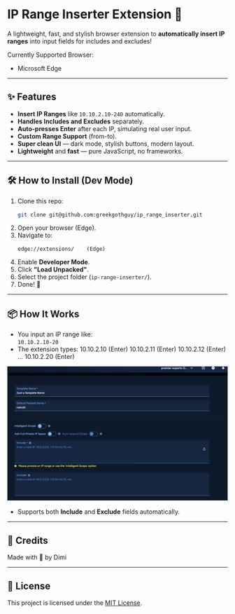 # IP Range Inserter Extension 🚀

A lightweight, fast, and stylish browser extension to **automatically insert IP ranges** into input fields for includes and excludes!

Currently Supported Browser:
- Microsoft Edge
---

## ✨ Features
- **Insert IP Ranges** like `10.10.2.10-240` automatically.
- **Handles Includes and Excludes** separately.
- **Auto-presses Enter** after each IP, simulating real user input.
- **Custom Range Support** (from-to).
- **Super clean UI** — dark mode, stylish buttons, modern layout.
- **Lightweight** and **fast** — pure JavaScript, no frameworks.

---

## 🛠 How to Install (Dev Mode)
1. Clone this repo:
    ```bash
    git clone git@github.com:greekgothguy/ip_range_inserter.git
    ```
2. Open your browser (Edge).
3. Navigate to:
    ```
    edge://extensions/    (Edge)
    ```
4. Enable **Developer Mode**.
5. Click **"Load Unpacked"**.
6. Select the project folder (`ip-range-inserter/`).
7. Done! 🚀

---

## 📦 How It Works
- You input an IP range like:  
  `10.10.2.10-20`
- The extension types:
10.10.2.10 (Enter) 10.10.2.11 (Enter) 10.10.2.12 (Enter) ... 10.10.2.20 (Enter)

![Demo of IP Range Inserter](images/poc.gif)
  
- Supports both **Include** and **Exclude** fields automatically.

---
## 🧠 Credits
Made with 🖤 by Dimi

---

## 📄 License
This project is licensed under the [MIT License](LICENSE).
